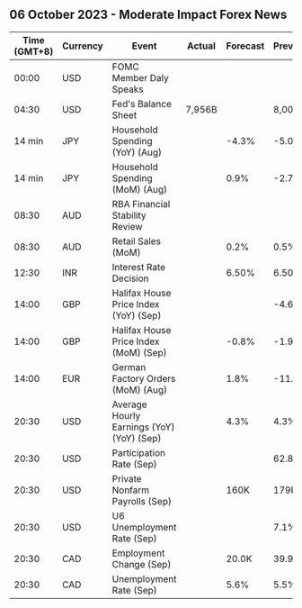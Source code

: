 ## 06 October 2023 - Moderate Impact Forex News

| Time (GMT+8) | Currency | Event | Actual | Forecast | Previous |
|------|----------|-------|--------|----------|----------|
| 00:00 | USD | FOMC Member Daly Speaks |  |  |  |
| 04:30 | USD | Fed's Balance Sheet | 7,956B |  | 8,002B |
| 14 min | JPY | Household Spending (YoY) (Aug) |  | -4.3% | -5.0% |
| 14 min | JPY | Household Spending (MoM) (Aug) |  | 0.9% | -2.7% |
| 08:30 | AUD | RBA Financial Stability Review |  |  |  |
| 08:30 | AUD | Retail Sales (MoM) |  | 0.2% | 0.5% |
| 12:30 | INR | Interest Rate Decision |  | 6.50% | 6.50% |
| 14:00 | GBP | Halifax House Price Index (YoY) (Sep) |  |  | -4.6% |
| 14:00 | GBP | Halifax House Price Index (MoM) (Sep) |  | -0.8% | -1.9% |
| 14:00 | EUR | German Factory Orders (MoM) (Aug) |  | 1.8% | -11.7% |
| 20:30 | USD | Average Hourly Earnings (YoY) (YoY) (Sep) |  | 4.3% | 4.3% |
| 20:30 | USD | Participation Rate (Sep) |  |  | 62.8% |
| 20:30 | USD | Private Nonfarm Payrolls (Sep) |  | 160K | 179K |
| 20:30 | USD | U6 Unemployment Rate (Sep) |  |  | 7.1% |
| 20:30 | CAD | Employment Change (Sep) |  | 20.0K | 39.9K |
| 20:30 | CAD | Unemployment Rate (Sep) |  | 5.6% | 5.5% |
